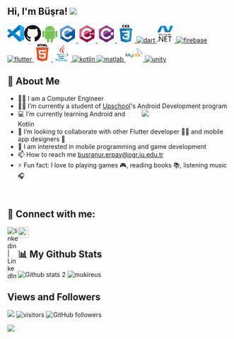 ## Hi, I'm Büşra! <img src="https://raw.githubusercontent.com/MartinHeinz/MartinHeinz/master/wave.gif" width="30px"> 

[<img align="left" alt="Visual Studio Code" width="38px" src="https://raw.githubusercontent.com/github/explore/80688e429a7d4ef2fca1e82350fe8e3517d3494d/topics/visual-studio-code/visual-studio-code.png" />][vsCode]
[<img align="left" alt="GitHub" width="38px" src="https://raw.githubusercontent.com/github/explore/78df643247d429f6cc873026c0622819ad797942/topics/github/github.png" />][github]
[<img align="left" alt="Android" width="40px" src="https://raw.githubusercontent.com/github/explore/80688e429a7d4ef2fca1e82350fe8e3517d3494d/topics/android/android.png" />][android]
<a href="https://www.cprogramming.com/" target="_blank" rel="noreferrer"> <img src="https://raw.githubusercontent.com/devicons/devicon/master/icons/c/c-original.svg" alt="c" width="40" height="40"/> </a> 
<a href="https://www.w3schools.com/cpp/" target="_blank" rel="noreferrer"> <img src="https://raw.githubusercontent.com/devicons/devicon/master/icons/cplusplus/cplusplus-original.svg" alt="cplusplus" width="40" height="40"/> </a> 
<a href="https://www.w3schools.com/cs/" target="_blank" rel="noreferrer"> <img src="https://raw.githubusercontent.com/devicons/devicon/master/icons/csharp/csharp-original.svg" alt="csharp" width="40" height="40"/> </a> 
<a href="https://www.w3schools.com/css/" target="_blank" rel="noreferrer"> <img src="https://raw.githubusercontent.com/devicons/devicon/master/icons/css3/css3-original-wordmark.svg" alt="css3" width="40" height="40"/> </a> 
<a href="https://dart.dev" target="_blank" rel="noreferrer"> <img src="https://www.vectorlogo.zone/logos/dartlang/dartlang-icon.svg" alt="dart" width="40" height="40"/> </a> 
<a href="https://dotnet.microsoft.com/" target="_blank" rel="noreferrer"> <img src="https://raw.githubusercontent.com/devicons/devicon/master/icons/dot-net/dot-net-original-wordmark.svg" alt="dotnet" width="40" height="40"/> </a> 
<a href="https://firebase.google.com/" target="_blank" rel="noreferrer"> <img src="https://www.vectorlogo.zone/logos/firebase/firebase-icon.svg" alt="firebase" width="40" height="40"/> </a> 
<a href="https://flutter.dev" target="_blank" rel="noreferrer"> <img src="https://www.vectorlogo.zone/logos/flutterio/flutterio-icon.svg" alt="flutter" width="40" height="40"/> </a> 
<a href="https://www.w3.org/html/" target="_blank" rel="noreferrer"> <img src="https://raw.githubusercontent.com/devicons/devicon/master/icons/html5/html5-original-wordmark.svg" alt="html5" width="40" height="40"/> </a> 
<a href="https://www.java.com" target="_blank" rel="noreferrer"> <img src="https://raw.githubusercontent.com/devicons/devicon/master/icons/java/java-original.svg" alt="java" width="40" height="40"/> </a> 
<a href="https://kotlinlang.org" target="_blank" rel="noreferrer"> <img src="https://www.vectorlogo.zone/logos/kotlinlang/kotlinlang-icon.svg" alt="kotlin" width="40" height="40"/> </a> 
<a href="https://www.mathworks.com/" target="_blank" rel="noreferrer"> <img src="https://upload.wikimedia.org/wikipedia/commons/2/21/Matlab_Logo.png" alt="matlab" width="40" height="40"/> </a> 
<a href="https://www.mysql.com/" target="_blank" rel="noreferrer"> <img src="https://raw.githubusercontent.com/devicons/devicon/master/icons/mysql/mysql-original-wordmark.svg" alt="mysql" width="40" height="40"/> </a> 
<a href="https://unity.com/" target="_blank" rel="noreferrer"> <img src="https://www.vectorlogo.zone/logos/unity3d/unity3d-icon.svg" alt="unity" width="40" height="40"/> </a> 
<br/>
## 
## 🙋‍ About Me
- 👨‍🎓 I am a Computer Engineer 
- 👩‍💻 I’m currently a student of [Upschool]'s Android Development program  <img src="https://media.giphy.com/media/NytMLKyiaIh6VH9SPm/giphy.gif" width="200px" border-radius="55px" align="right">
- 💻 I’m currently learning Android and Kotlin
- 👯 I’m looking to collaborate with other Flutter developer 👩‍💻 and mobile app designers 🎨 
- 👀 I am interested in mobile programming and game development
- 📫 How to reach me busranur.erpay@ogr.iu.edu.tr
- ⚡ Fun fact: I love to playing games 🎮, reading books 📚, listening music 🎧 
<br />

## 📩 Connect with me:
[<img align="left" alt="linkedin | LinkedIn" width="24px" src="https://raw.githubusercontent.com/peterthehan/peterthehan/master/assets/linkedin.svg" />][linkedin]
[<img align="left" height="24" width="24" src="https://cdn.jsdelivr.net/npm/simple-icons@v4/icons/gmail.svg" />][gmail]

<br />

##

## 📊 My Github Stats
![Github stats 2](https://github-readme-stats.vercel.app/api?username=busranur-erpay&show_icons=true&theme=radical)
<img height="120em" src="https://github-readme-stats.vercel.app/api/top-langs?username=busranur-erpay&show_icons=true&locale=en&layout=compact&langs_count=8&theme=algolia" alt="mukireus"/>
<br />

## Views and Followers
![](https://komarev.com/ghpvc/?username=busranur-erpaye&color=blueviolet)
![visitors](https://visitor-badge.glitch.me/badge?page_id=${busranur-erpay})
<img alt="GitHub followers" src="https://img.shields.io/github/followers/busranur-erpay?style=social">

<img src="https://raw.githubusercontent.com/BrunnerLivio/brunnerlivio/master/images/marquee.svg" width="800px">


[linkedin]: https://www.linkedin.com/in/b%C3%BC%C5%9Franur-erpay/
[medium]: https://www.linkedin.com/in/b%C3%BC%C5%9Franur-erpay/
[gmail]: busranur.erpay@ogr.iu.edu.tr
[flutter]: https://flutter.dev/
[vsCode]: https://code.visualstudio.com/
[android]: https://www.android.com/
[github]: https://github.com/busranur-erpay
[Upschool]: https://www.upschool.io/

